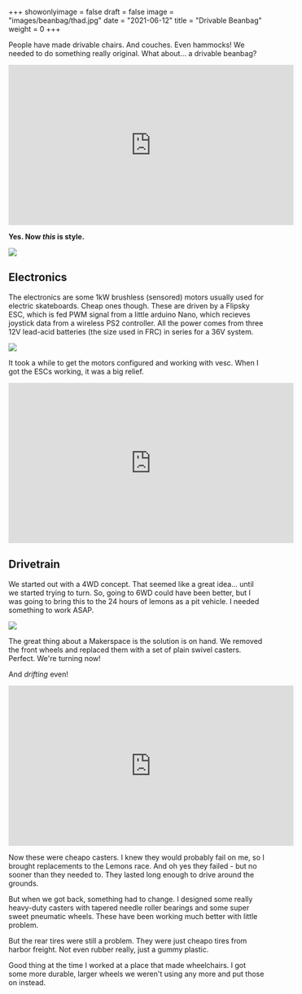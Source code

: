 +++
showonlyimage = false
draft = false
image = "images/beanbag/thad.jpg"
date = "2021-06-12"
title = "Drivable Beanbag"
weight = 0
+++

People have made drivable chairs. And couches. Even hammocks! We needed to do something really original. What about... a drivable beanbag?

<!--more-->

<iframe width="560" height="315" src="https://www.youtube.com/embed/xHozvgy_H58" title="YouTube video player" frameborder="0" allow="accelerometer; autoplay; clipboard-write; encrypted-media; gyroscope; picture-in-picture; web-share" allowfullscreen></iframe>

**Yes. Now _this_ is style.**

![](/images/beanbag/thad.jpg)

## Electronics

The electronics are some 1kW brushless (sensored) motors usually used for electric skateboards. Cheap ones though. These are driven by a Flipsky ESC, which is fed PWM signal from a little arduino Nano, which recieves joystick data from a wireless PS2 controller. All the power comes from three 12V lead-acid batteries (the size used in FRC) in series for a 36V system.

![](/images/beanbag/esc.jpg)

It took a while to get the motors configured and working with vesc. When I got the ESCs working, it was a big relief.

<iframe width="560" height="315" src="https://www.youtube.com/embed/G1fbk88kTV4" title="YouTube video player" frameborder="0" allow="accelerometer; autoplay; clipboard-write; encrypted-media; gyroscope; picture-in-picture; web-share" allowfullscreen></iframe>

## Drivetrain

We started out with a 4WD concept. That seemed like a great idea... until we started trying to turn. So, going to 6WD could have been better, but I was going to bring this to the 24 hours of lemons as a pit vehicle. I needed something to work ASAP.


![](/images/beanbag/4wd.jpg)

The great thing about a Makerspace is the solution is on hand. We removed the front wheels and replaced them with a set of plain swivel casters. Perfect. We're turning now!

And *drifting* even!

<iframe width="560" height="315" src="https://www.youtube.com/embed/gbozpVjKccw" title="YouTube video player" frameborder="0" allow="accelerometer; autoplay; clipboard-write; encrypted-media; gyroscope; picture-in-picture; web-share" allowfullscreen></iframe>

Now these were cheapo casters. I knew they would probably fail on me, so I brought replacements to the Lemons race. And oh yes they failed - but no sooner than they needed to. They lasted long enough to drive around the grounds.

But when we got back, something had to change. I designed some really heavy-duty casters with tapered needle roller bearings and some super sweet pneumatic wheels. These have been working much better with little problem.

But the rear tires were still a problem. They were just cheapo tires from harbor freight. Not even rubber really, just a gummy plastic.

Good thing at the time I worked at a place that made wheelchairs. I got some more durable, larger wheels we weren't using any more and put those on instead.
